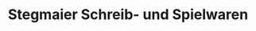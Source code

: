 ---
title: "Stegmaier Schreib- und Spielwaren"
url: /kirchberg-an-der-murr/stegmaier-schreib-und-spielwaren/
shop: Schreibwaren
---